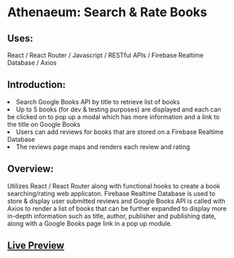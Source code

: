 # Athenaeum: Search & Rate Books

## Uses:
React / React Router / Javascript / RESTful APIs / Firebase Realtime Database / Axios 

## Introduction: 
<li> Search Google Books API by title to retrieve list of books </li>
<li> Up to 5 books (for dev & testing purposes) are displayed and each can be clicked on to pop up a modal which has more information and a link to the title on Google Books </li> 
<li> Users can add reviews for books that are stored on a Firebase Realtime Database  </li>
<li> The reviews page maps and renders each review and rating </li>

## Overview:
Utilizes React / React Router along with functional hooks to create a book searching/rating web applicaton. Firebase Realtime Database is used to store & display user submitted reviews and Google Books API is called with Axios to render a list of books that can be further expanded to display more in-depth information such as title, author, publisher and publishing date, along with a Google Books page link in a pop up module. 

 ## <a href="https://628bbe1061d209005d6e049d--extraordinary-llama-d1605d.netlify.app"> Live Preview </a>